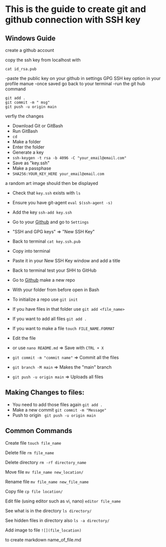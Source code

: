 # This is the guide to create git and github connection with SSH key
## Windows Guide
create a github account

copy the ssh key from localhost with
```
cat id_rsa.pub
```
-paste the public key on your github in settings GPG SSH key option in your profile manue
-once saved go back to your terminal
-run the git hub command
```
git add .
git commit -m " msg"
git push -u origin main
```
verfiy the changes 

- Download Git or GitBash
- Run GitBash
- `cd`
- Make a folder 
- Enter the folder
- Generate a key
- `ssh-keygen -t rsa -b 4096 -C "your_email@email.com"`
- Save as "key.ssh"
- Make a passphase
- `SHA256:YOUR_KEY_HERE your_email@email.com`

a random art image should then be displayed


- Check that `key.ssh` exists with `ls`
- Ensure you have git-agent `eval $(ssh-agent -s)`
- Add the key `ssh-add key.ssh`
- Go to your [Github](www.github.com) and go to `Settings`
- "SSH and GPG keys" => "New SSH Key"
- Back to terminal `cat key.ssh.pub`
- Copy into terminal
- Paste it in your New SSH Key window and add a title
- Back to terminal test your SHH to GitHub

- Go to [Github](www.github.com) make a new repo
- With your folder from before open in Bash
- To initialize a repo use `git init`
- If you have files in that folder use `git add <file_name>`
- If you want to add all files `git add .`
- If you want to make a file `touch FILE_NAME.FORMAT`
- Edit the file
- or use `nano README.md` => Save with `CTRL + X`
- `git commit -m "commit name"` => Commit all the files
- `git branch -M main` => Makes the "main" branch
- `git push -u origin main` => Uploads all files

## Making Changes to files:
- You need to add those files again `git add .`
- Make a new commit `git commit -m "Message"`
- Push to origin ` git push -u origin main`

## Common Commands
Create file 
`touch file_name`

Delete file
`rm file_name`

Delete directory
`rm -rf directory_name`

Move file
`mv file_name new_location/`

Rename file
`mv file_name new_file_name`

Copy file
`cp file location/`

Edit file (using editor such as vi, nano)
`editor file_name`

See what is in the directory
`ls directory/`

See hidden files in directory also
`ls -a directory/`

Add image to file
`![](file_location)`

to create markdown name_of_file.md
